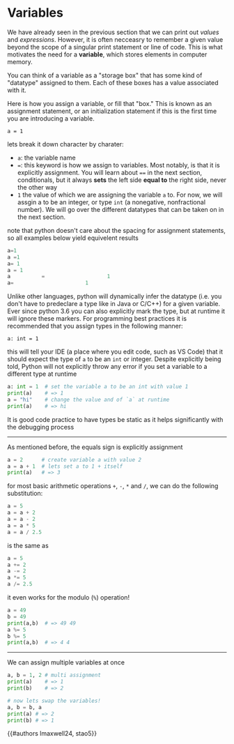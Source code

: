 # Variables

We have already seen in the previous section that we can print out *values* and *expressions*. However, it is often necceasry to remember a given value beyond the scope of a singular print statement or line of code. This is what motivates the need for a __variable__, which stores elements in computer memory.

You can think of a variable as a "storage box" that has some kind of "datatype" assigned to them. Each of these boxes has a value associated with it. 

Here is how you assign a variable, or fill that "box." This is known as an assignment statement, or an initialization statement if this is the first time you are introducing a variable. 
```py,norepl
a = 1
```

lets break it down character by charater:
- `a`: the variable name
- `=`: this keyword is how we assign to variables. Most notably, is that it is explicitly assignment. You will learn about `==` in the next section, conditionals, but it always **sets** the left side **equal to** the right side, never the other way
- `1` the value of which we are assigning the variable `a` to. For now, we will assgin a to be an integer, or type `int` (a nonegative, nonfractional number). We will go over the different datatypes that can be taken on in the next section.

note that python doesn't care about the spacing for assignment statements,  so all examples below yield equivelent results
```py
a=1
a =1
a= 1
a = 1
a          =                    1
a=                       1
```

Unlike other languages, python will dynamically infer the datatype (i.e. you don't have to predeclare a type like in Java or C/C++) for a given variable. Ever since python 3.6 you can also explicitly mark the type, but at runtime it will ignore these markers. For programming best practices it is recommended that you assign types in the following manner:

```py,norepl
a: int = 1
```

this will tell your IDE (a place where you edit code, such as VS Code) that it should expect the type of `a` to be an `int` or integer. Despite explicitly being told, Python will not explicitly throw any error if you set a variable to a different type at runtime

```py
a: int = 1  # set the variable a to be an int with value 1
print(a)    # => 1
a = "hi"    # change the value and of `a` at runtime
print(a)    # => hi
```

It is good code practice to have types be static as it helps significantly with the debugging process

---

As mentioned before, the equals sign is explicitly assignment

```py
a = 2      # create variable a with value 2
a = a + 1  # lets set a to 1 + itself
print(a)   # => 3
```

for most basic arithmetic operations `+`, `-`, `*` and `/`, we can do the following substitution:

```py
a = 5
a = a + 2
a = a - 2
a = a * 5
a = a / 2.5
```
is the same as
```py
a = 5
a += 2
a -= 2
a *= 5
a /= 2.5
```

it even works for the modulo (`%`) operation!

```py
a = 49
b = 49
print(a,b)  # => 49 49
a %= 5
b %= 5
print(a,b)  # => 4 4
```

---

We can assign multiple variables at once

```py
a, b = 1, 2 # multi assignment
print(a)    # => 1
print(b)    # => 2

# now lets swap the variables!
a, b = b, a 
print(a) # => 2
print(b) # => 1 
```

{{#authors lmaxwell24, stao5}}